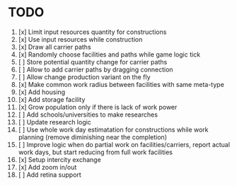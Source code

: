 # TODO

1. [x] Limit input resources quantity for constructions
2. [x] Use input resources while construction
3. [x] Draw all carrier paths
4. [x] Randomly choose facilities and paths while game logic tick
5. [ ] Store potential quantity change for carrier paths
6. [ ] Allow to add carrier paths by dragging connection
7. [ ] Allow change production variant on the fly
8. [x] Make common work radius between facilities with same meta-type
9. [x] Add housing
10. [x] Add storage facility
11. [x] Grow population only if there is lack of work power
12. [ ] Add schools/universities to make researches
13. [ ] Update research logic
14. [ ] Use whole work day estimatation for constructions while work planning (remove diminishing near the completion)
15. [ ] Improve logic when do partial work on facilities/carriers, report actual work days, but start reducing from full
    work facilities
16. [x] Setup intercity exchange
17. [x] Add zoom in/out
18. [ ] Add retina support
